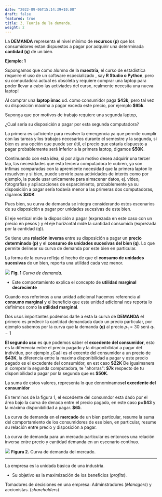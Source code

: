 ```yaml
---
date: "2022-09-06T15:14:39+10:00"
draft: false
featured: true
title: 3. Teoría de la demanda.
weight: 2
---
```



La **DEMANDA** representa el nivel mínimo de **recursos (p)** que los consumidores estan dispuestos a pagar por adquirir una determinada **cantidad (q)** de un bien.


**Ejemplo: 1** 

Supongamos que como alumno de la **maestría**, el curso de estadística requeire el uso de un software especializado , say **R Studio o Python**, pero su computadora actual es obsoleta y requiere comprar una laptop para poder llevar a cabo las activiades del curso, realmente necesita una nueva laptop!

Al comprar una **laptop imac** ud. como consumidor paga **\$43k**, pero tal vez su disposición máxima a pagar exceda este precio, por ejemplo  **\$65k**. 

Suponga que por motivos de trabajo requiere una segunda laptop, 

¿Cual sería su disposición a pagar por esta segunda computadora?

La primera es suficiente para resolver la emergencia ya que permite cumplir con las tareas y los trabajos necesarios durante el semestre y la segunda, si bien es una opción que puede ser útil, el precio que estaría dispuesto a pagar probablemente será inferior a la primera laptop,  digamos **\$50K**.

Continuando con esta idea, si por algun motivo desea adquirir una tercer lap, las necesidades que esta tercera computadora le cubren, ya son ínfimas comparadas con la apremiente necesidad que la primera lapton le resuelven y si bien, puede servirle para actividades de interés como por ejemplo, la puede usar unicamente para almacenar datos, ej. video, fotografias y apliacaciones de esparcimiento, probablemente ya su disposición a pagar sería todavía menor a las primeras dos computadoras, digamos  **\$30K**

Pues bien, su curva de demanda se integra considerando estos escenarios de su disposición a pagar por unidades sucesivas de este bien. 

El eje vertical mide la disposición a pagar (exprezada en este caso con un precio en pesos ) y el eje horizontal mide la cantidad consumida (exprezada por la cantidad (q)).

Se tiene una  **relación inversa** entre su disposición a pagar un **precio determinado (p)** y el **consumo de  unidades sucesivas del bien (q)**. Lo que permite delinear su curva de demanda por este bien en particular. 

La forma de la curva refleja el hecho de que el **consumo de unidades sucesivas** de un bien, reporta una utilidad cada vez menor.  


![](/images/demandacurve.jpg)
**Fig. 1**  *Curva de demanda.*

+ Este comportamiento explica el concepto de **utilidad marginal decreciente**


Cuando nos referimos a una unidad adicional hacemos referencia al **consumo marginal** y el beneficio que esta unidad adicional nos reporta lo definimos como **la utilidad marginal**.



Dos usos importantes podemos darle a esta la curva de **DEMANDA** el primero es predecir la cantidad demandada dado un precio particular, por ejemplo sabemos por la curva que la demanda **(q)**
al precio $p_{1}=30$ será $q_{1}=1$

**El segundo uso** es que podemos saber el **excedente del consumidor**, esto es la diferencia entre el precio pagado y la disponibilidad a pagar del individuo,  por ejemplo ¿Cuál es el excente del consumidor a un precio de  **\$43K**, la diferencia entre la maxima disponibilidad a pagar y este precio pagado es el excedente del consumidor, en est caso **\$22K** De igualmanera al comprar la segunda computadora, te "ahorras": **\$7k** respecto de tu disponibilidad a pagar  por la segunda que es **\$50K**. 

La suma de estos valores, representa lo que denominamos**el excedente del consumidor**

En terminos de la figura 1, el excedente del consumdor esta dado por el área bajo la curva de denada entre el precio pagado, en este caso **p=\$43** y la máxima disponibilidad a pagar. **\$65**.

La curva de demanda en el **mercado** de un bien particular, resume la suma del comportamiento de los consumidores de ese bien, en particular, resume su relación entre precio y  disposición a pagar.

La curva de demanda para un mercado particular es entonces una relación inversa entre precio y cantidad demanda en un escenario contínuo. 

![](/images/cs.jpg)
**Figura 2.** Curva de demanda del mercado.





-------------------------------------

La empresa es la unidada básica de una industria. 

+ Su objetivo es la maximización de los beneficios (*profits*).


Tomadores de decisiones en una empresa:  Adminstradores (*Managers*) y accionistas. (*shareholders*)

